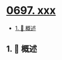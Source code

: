 # [0697. xxx](https://github.com/Tdahuyou/TNotes.leetcode/tree/main/notes/0697.%20xxx)

<!-- region:toc -->

- [1. 📝 概述](#1--概述)

<!-- endregion:toc -->

## 1. 📝 概述
